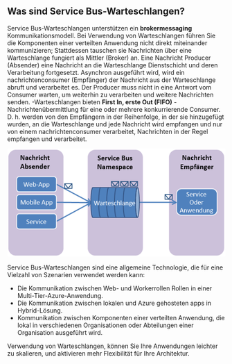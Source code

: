 ## <a name="what-are-service-bus-queues"></a>Was sind Service Bus-Warteschlangen?
Service Bus-Warteschlangen unterstützen ein **brokermessaging** Kommunikationsmodell. Bei Verwendung von Warteschlangen führen Sie die Komponenten einer verteilten Anwendung nicht direkt miteinander kommunizieren; Stattdessen tauschen sie Nachrichten über eine Warteschlange fungiert als Mittler (Broker) an. Eine Nachricht Producer (Absender) eine Nachricht an die Warteschlange Dienstschicht und deren Verarbeitung fortgesetzt. Asynchron ausgeführt wird, wird ein nachrichtenconsumer (Empfänger) der Nachricht aus der Warteschlange abruft und verarbeitet es. Der Producer muss nicht in eine Antwort vom Consumer warten, um weiterhin zu verarbeiten und weitere Nachrichten senden. -Warteschlangen bieten **First In, erste Out (FIFO)** -Nachrichtenübermittlung für eine oder mehrere konkurrierende Consumer. D. h. werden von den Empfängern in der Reihenfolge, in der sie hinzugefügt wurden, an die Warteschlange und jede Nachricht wird empfangen und nur von einem nachrichtenconsumer verarbeitet, Nachrichten in der Regel empfangen und verarbeitet.

![QueueConcepts](./media/howto-service-bus-queues/sb-queues-08.png)

Service Bus-Warteschlangen sind eine allgemeine Technologie, die für eine Vielzahl von Szenarien verwendet werden kann:

* Die Kommunikation zwischen Web- und Workerrollen Rollen in einer Multi-Tier-Azure-Anwendung.
* Die Kommunikation zwischen lokalen und Azure gehosteten apps in Hybrid-Lösung.
* Kommunikation zwischen Komponenten einer verteilten Anwendung, die lokal in verschiedenen Organisationen oder Abteilungen einer Organisation ausgeführt wird.

Verwendung von Warteschlangen, können Sie Ihre Anwendungen leichter zu skalieren, und aktivieren mehr Flexibilität für Ihre Architektur.


